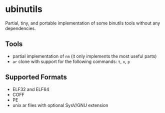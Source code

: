 # ubinutils
Partial, tiny, and portable implementation of some binutils tools without any dependencies.

## Tools 
- partial implementation of `nm` (it only implements the most useful parts)
- `ar` clone with support for the following commands: `t`, `x`, `p`

## Supported Formats
- ELF32 and ELF64 
- COFF
- PE
- unix ar files with optional SysV/GNU extension
